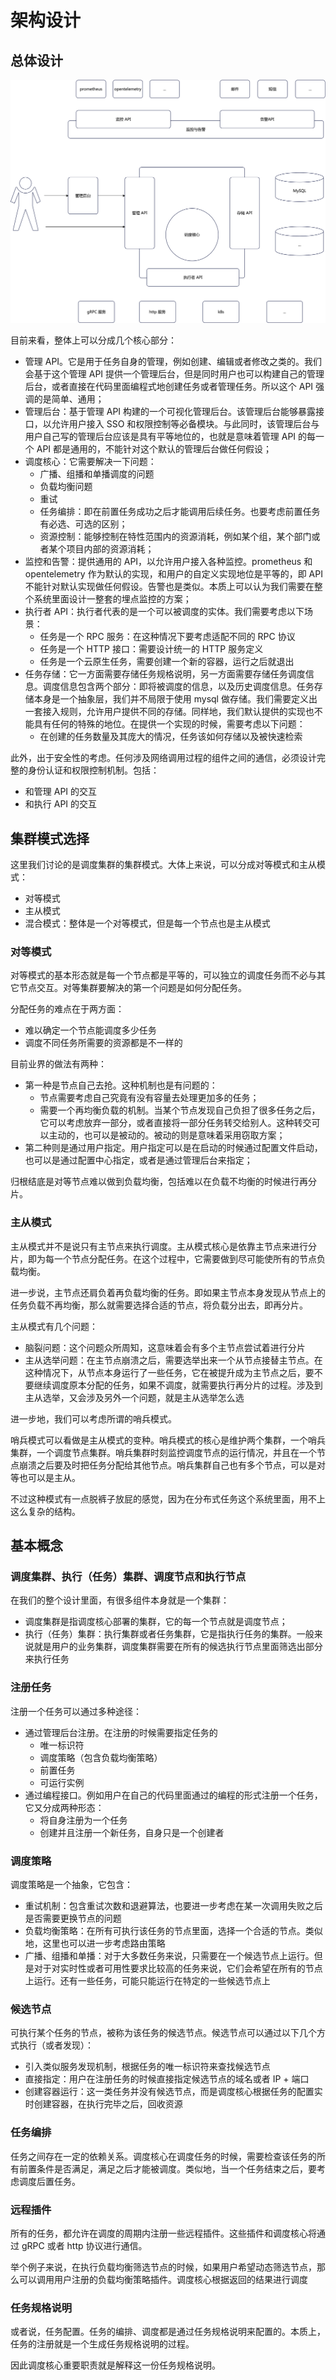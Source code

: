 # 架构设计

## 总体设计

![img.png](./img/architecture.png)

目前来看，整体上可以分成几个核心部分：
- 管理 API。它是用于任务自身的管理，例如创建、编辑或者修改之类的。我们会基于这个管理 API 提供一个管理后台，但是同时用户也可以构建自己的管理后台，或者直接在代码里面编程式地创建任务或者管理任务。所以这个 API 强调的是简单、通用；
- 管理后台：基于管理 API 构建的一个可视化管理后台。该管理后台能够暴露接口，以允许用户接入 SSO 和权限控制等必备模块。与此同时，该管理后台与用户自己写的管理后台应该是具有平等地位的，也就是意味着管理 API 的每一个 API 都是通用的，不能针对这个默认的管理后台做任何假设；
- 调度核心：它需要解决一下问题：
  - 广播、组播和单播调度的问题
  - 负载均衡问题
  - 重试
  - 任务编排：即在前置任务成功之后才能调用后续任务。也要考虑前置任务有必选、可选的区别；
  - 资源控制：能够控制在特性范围内的资源消耗，例如某个组，某个部门或者某个项目内部的资源消耗；
- 监控和告警：提供通用的 API，以允许用户接入各种监控。prometheus 和 opentelemetry 作为默认的实现，和用户的自定义实现地位是平等的，即 API 不能针对默认实现做任何假设。告警也是类似。本质上可以认为我们需要在整个系统里面设计一整套的埋点监控的方案；
- 执行者 API：执行者代表的是一个可以被调度的实体。我们需要考虑以下场景：
  - 任务是一个 RPC 服务：在这种情况下要考虑适配不同的 RPC 协议
  - 任务是一个 HTTP 接口：需要设计统一的 HTTP 服务定义
  - 任务是一个云原生任务，需要创建一个新的容器，运行之后就退出
- 任务存储：它一方面需要存储任务规格说明，另一方面需要存储任务调度信息。调度信息包含两个部分：即将被调度的信息，以及历史调度信息。任务存储本身是一个抽象层，我们并不局限于使用 mysql 做存储。我们需要定义出一套接入规则，允许用户提供不同的存储。同样地，我们默认提供的实现也不能具有任何的特殊的地位。在提供一个实现的时候，需要考虑以下问题：
  - 在创建的任务数量及其庞大的情况，任务该如何存储以及被快速检索

此外，出于安全性的考虑。任何涉及网络调用过程的组件之间的通信，必须设计完整的身份认证和权限控制机制。包括：
- 和管理 API 的交互
- 和执行 API 的交互

## 集群模式选择

这里我们讨论的是调度集群的集群模式。大体上来说，可以分成对等模式和主从模式：
- 对等模式
- 主从模式
- 混合模式：整体是一个对等模式，但是每一个节点也是主从模式

### 对等模式

对等模式的基本形态就是每一个节点都是平等的，可以独立的调度任务而不必与其它节点交互。对等集群要解决的第一个问题是如何分配任务。

分配任务的难点在于两方面：
- 难以确定一个节点能调度多少任务
- 调度不同任务所需要的资源都是不一样的

目前业界的做法有两种：
- 第一种是节点自己去抢。这种机制也是有问题的：
  - 节点需要考虑自己究竟有没有容量去处理更加多的任务；
  - 需要一个再均衡负载的机制。当某个节点发现自己负担了很多任务之后，它可以考虑放弃一部分，或者直接将一部分任务转交给别人。这种转交可以主动的，也可以是被动的。被动的则是意味着采用窃取方案；
- 第二种则是通过用户指定。用户指定可以是在启动的时候通过配置文件启动，也可以是通过配置中心指定，或者是通过管理后台来指定；

归根结底是对等节点难以做到负载均衡，包括难以在负载不均衡的时候进行再分片。

### 主从模式
主从模式并不是说只有主节点来执行调度。主从模式核心是依靠主节点来进行分片，即为每一个节点分配任务。在这个过程中，它需要做到尽可能使所有的节点负载均衡。

进一步说，主节点还肩负着再负载均衡的任务。即如果主节点本身发现从节点上的任务负载不再均衡，那么就需要选择合适的节点，将负载分出去，即再分片。

主从模式有几个问题：
- 脑裂问题：这个问题众所周知，这意味着会有多个主节点尝试着进行分片
- 主从选举问题：在主节点崩溃之后，需要选举出来一个从节点接替主节点。在这种情况下，从节点本身运行了一些任务，它在被提升成为主节点之后，要不要继续调度原本分配的任务，如果不调度，就需要执行再分片的过程。涉及到主从选举，又会涉及另外一个问题，就是主从选举怎么选

进一步地，我们可以考虑所谓的哨兵模式。

哨兵模式可以看做是主从模式的变种。哨兵模式的核心是维护两个集群，一个哨兵集群，一个调度节点集群。哨兵集群时刻监控调度节点的运行情况，并且在一个节点崩溃之后要及时把任务分配给其他节点。哨兵集群自己也有多个节点，可以是对等也可以是主从。

不过这种模式有一点脱裤子放屁的感觉，因为在分布式任务这个系统里面，用不上这么复杂的结构。

## 基本概念

### 调度集群、执行（任务）集群、调度节点和执行节点

在我们的整个设计里面，有很多组件本身就是一个集群：
- 调度集群是指调度核心部署的集群，它的每一个节点就是调度节点；
- 执行（任务）集群：执行集群或者任务集群，它是指执行任务的集群。一般来说就是用户的业务集群，调度集群需要在所有的候选执行节点里面筛选出部分来执行任务

### 注册任务

注册一个任务可以通过多种途径：
- 通过管理后台注册。在注册的时候需要指定任务的
  - 唯一标识符
  - 调度策略（包含负载均衡策略）
  - 前置任务
  - 可运行实例
- 通过编程接口。例如用户在自己的代码里面通过的编程的形式注册一个任务，它又分成两种形态：
  - 将自身注册为一个任务
  - 创建并且注册一个新任务，自身只是一个创建者

### 调度策略
调度策略是一个抽象，它包含：
- 重试机制：包含重试次数和退避算法，也要进一步考虑在某一次调用失败之后是否需要更换节点的问题
- 负载均衡策略：在所有可执行该任务的节点里面，选择一个合适的节点。类似地，这里也可以进一步考虑路由策略
- 广播、组播和单播：对于大多数任务来说，只需要在一个候选节点上运行。但是对于对实时性或者可用性要求比较高的任务来说，它们会希望在所有的节点上运行。还有一些任务，可能只能运行在特定的一些候选节点上

### 候选节点
可执行某个任务的节点，被称为该任务的候选节点。候选节点可以通过以下几个方式执行（或者发现）：
- 引入类似服务发现机制，根据任务的唯一标识符来查找候选节点
- 直接指定：用户在注册任务的时候直接指定候选节点的域名或者 IP + 端口
- 创建容器运行：这一类任务并没有候选节点，而是调度核心根据任务的配置实时创建容器，在执行完毕之后，回收资源

### 任务编排

任务之间存在一定的依赖关系。调度核心在调度任务的时候，需要检查该任务的所有前置条件是否满足，满足之后才能被调度。类似地，当一个任务结束之后，要考虑调度后置任务。

### 远程插件
所有的任务，都允许在调度的周期内注册一些远程插件。这些插件和调度核心将通过 gRPC 或者 http 协议进行通信。

举个例子来说，在执行负载均衡筛选节点的时候，如果用户希望动态筛选节点，那么可以调用用户注册的负载均衡策略插件。调度核心根据返回的结果进行调度


### 任务规格说明

或者说，任务配置。任务的编排、调度都是通过任务规格说明来配置的。本质上，任务的注册就是一个生成任务规格说明的过程。

因此调度核心重要职责就是解释这一份任务规格说明。